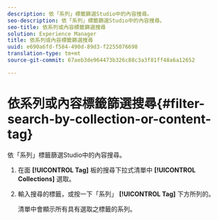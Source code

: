 ```yaml
---
description: 依「系列」標籤篩選Studio中的內容搜尋。
seo-description: 依「系列」標籤篩選Studio中的內容搜尋。
seo-title: 依系列或內容標籤篩選搜尋
solution: Experience Manager
title: 依系列或內容標籤篩選搜尋
uuid: e690a6fd-f584-490d-89d3-f2255076698
translation-type: tm+mt
source-git-commit: 67aeb3de964473b326c88c3a3f81ff48a6a12652

---
```



# 依系列或內容標籤篩選搜尋{#filter-search-by-collection-or-content-tag}

依「系列」標籤篩選Studio中的內容搜尋。

1. 在面 **[!UICONTROL Tag]** 板的搜尋下拉式清單中 **[!UICONTROL Collections]** 選取。
1. 輸入搜尋的標籤，或按一下「系列」 **[!UICONTROL Tag]** 下方所列的。

   清單中會顯示所有具有選取之標籤的系列。